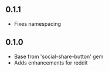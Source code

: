 0.1.1
-----

* Fixes namespacing

0.1.0
-----

* Base from 'social-share-button' gem
* Adds enhancements for reddit
